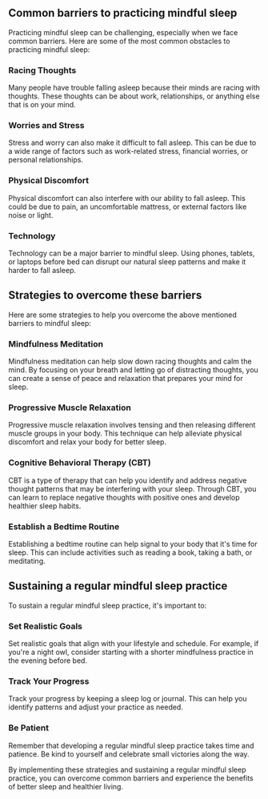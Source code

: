 
Common barriers to practicing mindful sleep
-------------------------------------------

Practicing mindful sleep can be challenging, especially when we face common barriers. Here are some of the most common obstacles to practicing mindful sleep:

### Racing Thoughts

Many people have trouble falling asleep because their minds are racing with thoughts. These thoughts can be about work, relationships, or anything else that is on your mind.

### Worries and Stress

Stress and worry can also make it difficult to fall asleep. This can be due to a wide range of factors such as work-related stress, financial worries, or personal relationships.

### Physical Discomfort

Physical discomfort can also interfere with our ability to fall asleep. This could be due to pain, an uncomfortable mattress, or external factors like noise or light.

### Technology

Technology can be a major barrier to mindful sleep. Using phones, tablets, or laptops before bed can disrupt our natural sleep patterns and make it harder to fall asleep.

Strategies to overcome these barriers
-------------------------------------

Here are some strategies to help you overcome the above mentioned barriers to mindful sleep:

### Mindfulness Meditation

Mindfulness meditation can help slow down racing thoughts and calm the mind. By focusing on your breath and letting go of distracting thoughts, you can create a sense of peace and relaxation that prepares your mind for sleep.

### Progressive Muscle Relaxation

Progressive muscle relaxation involves tensing and then releasing different muscle groups in your body. This technique can help alleviate physical discomfort and relax your body for better sleep.

### Cognitive Behavioral Therapy (CBT)

CBT is a type of therapy that can help you identify and address negative thought patterns that may be interfering with your sleep. Through CBT, you can learn to replace negative thoughts with positive ones and develop healthier sleep habits.

### Establish a Bedtime Routine

Establishing a bedtime routine can help signal to your body that it's time for sleep. This can include activities such as reading a book, taking a bath, or meditating.

Sustaining a regular mindful sleep practice
-------------------------------------------

To sustain a regular mindful sleep practice, it's important to:

### Set Realistic Goals

Set realistic goals that align with your lifestyle and schedule. For example, if you're a night owl, consider starting with a shorter mindfulness practice in the evening before bed.

### Track Your Progress

Track your progress by keeping a sleep log or journal. This can help you identify patterns and adjust your practice as needed.

### Be Patient

Remember that developing a regular mindful sleep practice takes time and patience. Be kind to yourself and celebrate small victories along the way.

By implementing these strategies and sustaining a regular mindful sleep practice, you can overcome common barriers and experience the benefits of better sleep and healthier living.
